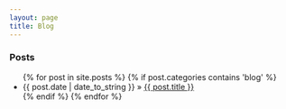 ```yaml
---
layout: page
title: Blog
---
```

<h3>Posts</h3>
<ul class="posts">
{% for post in site.posts %}
    {% if post.categories contains 'blog' %}
        <li><span>{{ post.date | date_to_string }}</span> &raquo; <a href="{{ BASE_PATH }}{{ post.url }}">{{ post.title }}</a></li>
    {% endif %}
{% endfor %}
</ul>